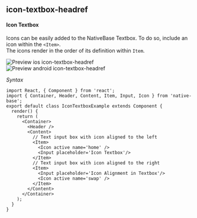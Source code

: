 ## icon-textbox-headref
#### Icon Textbox

Icons can be easily added to the NativeBase Textbox. To do so, include an icon within the <code>&lt;Item></code>. <br />
The icons render in the order of its definition within <code>Item</code>.<br />


![Preview ios icon-textbox-headref](https://github.com/GeekyAnts/NativeBase-KitchenSink/raw/v2.5.2/screenshots/ios/input-icon.png)
![Preview android icon-textbox-headref](https://github.com/GeekyAnts/NativeBase-KitchenSink/raw/v2.5.2/screenshots/android/input-icon.png)

*Syntax*        
<pre class="line-numbers"><code class="language-jsx">import React, { Component } from 'react';
import { Container, Header, Content, Item, Input, Icon } from 'native-base';
export default class IconTextboxExample extends Component {
  render() {
    return (
      &lt;Container>
        &lt;Header />
        &lt;Content>
          // Text input box with icon aligned to the left
          &lt;Item>
            &lt;Icon active name='home' />
            &lt;Input placeholder='Icon Textbox'/>
          &lt;/Item>
          // Text input box with icon aligned to the right
          &lt;Item>
            &lt;Input placeholder='Icon Alignment in Textbox'/>
            &lt;Icon active name='swap' />
          &lt;/Item>
        &lt;/Content>
      &lt;/Container>
    );
  }
}</code></pre><br />
